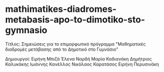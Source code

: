 # mathimatikes-diadromes-metabasis-apo-to-dimotiko-sto-gymnasio

Τίτλος: Σημειώσεις για το επιμορφωτικό πρόγραμμα "Μαθηματικές διαδρομές μετάβασης από το Δημοτικό στο Γυμνάσιο"

Δημιουργοί:
Ειρήνη Μπιζά
Έλενα Ναρδή
Μαρία Καδιανάκη
Δημήτριος Καλυκάκης
Ιωάννης Κανέλλος
Νικόλαος Καρατάσος
Ειρήνη Περυσινάκη
